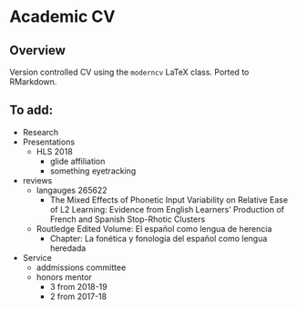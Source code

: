 Academic CV
===========

## Overview

Version controlled CV using the `moderncv` LaTeX class. Ported to RMarkdown. 


## To add:

- Research
- Presentations
  - HLS 2018
    - glide affiliation
    - something eyetracking
- reviews
	- langauges 265622
	  - The Mixed Effects of Phonetic Input Variability on Relative Ease of L2 
	  Learning: Evidence from English Learners’ Production of French and 
	  Spanish Stop-Rhotic Clusters
	- Routledge Edited Volume: El español como lengua de herencia
	  - Chapter: La fonética y fonología del español como lengua heredada
- Service
  - addmissions committee
  - honors mentor
    - 3 from 2018-19
    - 2 from 2017-18
